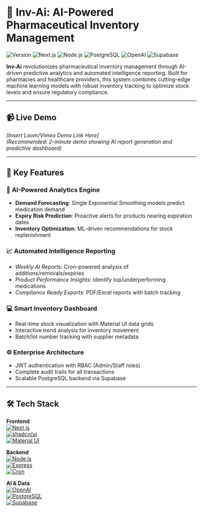 # 🏥 Inv-Ai: AI-Powered Pharmaceutical Inventory Management

![Version](https://img.shields.io/badge/Version-1.0-brightgreen)
![Next.js](https://img.shields.io/badge/Next.js-14.0-black)
![Node.js](https://img.shields.io/badge/Node.js-20.0-green)
![PostgreSQL](https://img.shields.io/badge/PostgreSQL-16.0-blue)
![OpenAI](https://img.shields.io/badge/OpenAI-GPT-412990)
![Supabase](https://img.shields.io/badge/Supabase-Platform-3ECF8E)

**Inv-Ai** revolutionizes pharmaceutical inventory management through AI-driven predictive analytics and automated intelligence reporting. Built for pharmacies and healthcare providers, this system combines cutting-edge machine learning models with robust inventory tracking to optimize stock levels and ensure regulatory compliance.

---

## 📹 Live Demo  
*[Insert Loom/Vimeo Demo Link Here]*  
*(Recommended: 2-minute demo showing AI report generation and predictive dashboard)*

---

## 🚀 Key Features

### 🔮 **AI-Powered Analytics Engine**
- **Demand Forecasting**: Single Exponential Smoothing models predict medication demand
- **Expiry Risk Prediction**: Proactive alerts for products nearing expiration dates
- **Inventory Optimization**: ML-driven recommendations for stock replenishment

### 📈 **Automated Intelligence Reporting**
- _Weekly AI Reports_: Cron-powered analysis of additions/removals/expiries
- _Product Performance Insights_: Identify top/underperforming medications
- _Compliance Ready Exports_: PDF/Excel reports with batch tracking

### 💻 **Smart Inventory Dashboard**
- Real-time stock visualization with Material UI data grids
- Interactive trend analysis for inventory movement
- Batch/lot number tracking with supplier metadata

### ⚙️ **Enterprise Architecture**
- JWT authentication with RBAC (Admin/Staff roles)
- Complete audit trails for all transactions
- Scalable PostgreSQL backend via Supabase

---

## 🛠️ Tech Stack

**Frontend**  
[![Next.js](https://img.shields.io/badge/Next.js-14.0-black?logo=next.js)](https://nextjs.org/)  
[![shadcn/ui](https://img.shields.io/badge/shadcn/ui-0.5.0-blueviolet)](https://ui.shadcn.com/)  
[![Material UI](https://img.shields.io/badge/Material--UI-5.14.0-0081CB?logo=mui)](https://mui.com/)  

**Backend**  
[![Node.js](https://img.shields.io/badge/Node.js-20.0-green?logo=node.js)](https://nodejs.org/)  
[![Express](https://img.shields.io/badge/Express-4.18.2-gray?logo=express)](https://expressjs.com/)  
[![Cron](https://img.shields.io/badge/Cron-Weekly_Reports-critical)](https://www.npmjs.com/package/node-cron)  

**AI & Data**  
[![OpenAI](https://img.shields.io/badge/OpenAI-GPT_4-412990?logo=openai)](https://openai.com/)  
[![PostgreSQL](https://img.shields.io/badge/PostgreSQL-16.0-blue?logo=postgresql)](https://www.postgresql.org/)  
[![Supabase](https://img.shields.io/badge/Supabase-Platform-3ECF8E?logo=supabase)](https://supabase.io/)  

